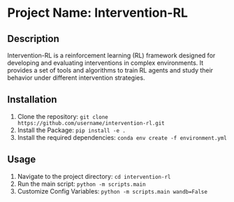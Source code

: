 # Project Name: Intervention-RL

## Description
Intervention-RL is a reinforcement learning (RL) framework designed for developing and evaluating interventions in complex environments. It provides a set of tools and algorithms to train RL agents and study their behavior under different intervention strategies.

## Installation
1. Clone the repository: `git clone https://github.com/username/intervention-rl.git`
2. Install the Package: `pip install -e .`
3. Install the required dependencies: `conda env create -f environment.yml`

## Usage
1. Navigate to the project directory: `cd intervention-rl`
2. Run the main script: `python -m scripts.main`
3. Customize Config Variables: `python -m scripts.main wandb=False`
